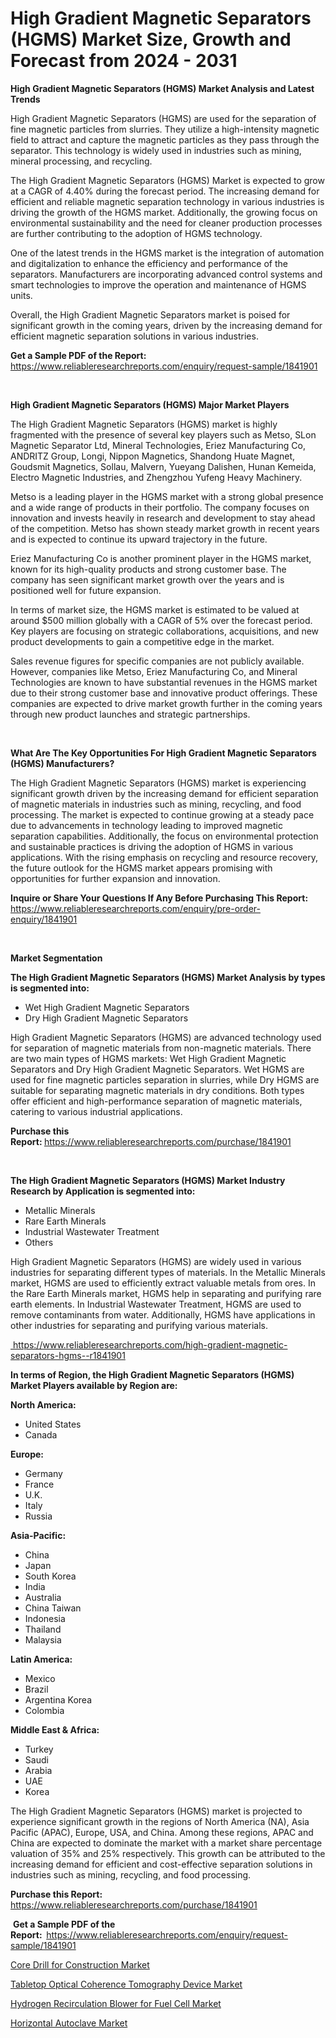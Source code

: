 <p><h1>High Gradient Magnetic Separators (HGMS) Market Size, Growth and Forecast from 2024 - 2031</h1></p><p><strong>High Gradient Magnetic Separators (HGMS) Market Analysis and Latest Trends</strong></p>
<p><p>High Gradient Magnetic Separators (HGMS) are used for the separation of fine magnetic particles from slurries. They utilize a high-intensity magnetic field to attract and capture the magnetic particles as they pass through the separator. This technology is widely used in industries such as mining, mineral processing, and recycling.</p><p>The High Gradient Magnetic Separators (HGMS) Market is expected to grow at a CAGR of 4.40% during the forecast period. The increasing demand for efficient and reliable magnetic separation technology in various industries is driving the growth of the HGMS market. Additionally, the growing focus on environmental sustainability and the need for cleaner production processes are further contributing to the adoption of HGMS technology.</p><p>One of the latest trends in the HGMS market is the integration of automation and digitalization to enhance the efficiency and performance of the separators. Manufacturers are incorporating advanced control systems and smart technologies to improve the operation and maintenance of HGMS units.</p><p>Overall, the High Gradient Magnetic Separators market is poised for significant growth in the coming years, driven by the increasing demand for efficient magnetic separation solutions in various industries.</p></p>
<p><strong>Get a Sample PDF of the Report:&nbsp;</strong> <a href="https://www.reliableresearchreports.com/enquiry/request-sample/1841901">https://www.reliableresearchreports.com/enquiry/request-sample/1841901</a></p>
<p>&nbsp;</p>
<p><strong>High Gradient Magnetic Separators (HGMS) Major Market Players</strong></p>
<p><p>The High Gradient Magnetic Separators (HGMS) market is highly fragmented with the presence of several key players such as Metso, SLon Magnetic Separator Ltd, Mineral Technologies, Eriez Manufacturing Co, ANDRITZ Group, Longi, Nippon Magnetics, Shandong Huate Magnet, Goudsmit Magnetics, Sollau, Malvern, Yueyang Dalishen, Hunan Kemeida, Electro Magnetic Industries, and Zhengzhou Yufeng Heavy Machinery. </p><p>Metso is a leading player in the HGMS market with a strong global presence and a wide range of products in their portfolio. The company focuses on innovation and invests heavily in research and development to stay ahead of the competition. Metso has shown steady market growth in recent years and is expected to continue its upward trajectory in the future.</p><p>Eriez Manufacturing Co is another prominent player in the HGMS market, known for its high-quality products and strong customer base. The company has seen significant market growth over the years and is positioned well for future expansion.</p><p>In terms of market size, the HGMS market is estimated to be valued at around $500 million globally with a CAGR of 5% over the forecast period. Key players are focusing on strategic collaborations, acquisitions, and new product developments to gain a competitive edge in the market.</p><p>Sales revenue figures for specific companies are not publicly available. However, companies like Metso, Eriez Manufacturing Co, and Mineral Technologies are known to have substantial revenues in the HGMS market due to their strong customer base and innovative product offerings. These companies are expected to drive market growth further in the coming years through new product launches and strategic partnerships.</p></p>
<p>&nbsp;</p>
<p><strong>What Are The Key Opportunities For High Gradient Magnetic Separators (HGMS) Manufacturers?</strong></p>
<p><p>The High Gradient Magnetic Separators (HGMS) market is experiencing significant growth driven by the increasing demand for efficient separation of magnetic materials in industries such as mining, recycling, and food processing. The market is expected to continue growing at a steady pace due to advancements in technology leading to improved magnetic separation capabilities. Additionally, the focus on environmental protection and sustainable practices is driving the adoption of HGMS in various applications. With the rising emphasis on recycling and resource recovery, the future outlook for the HGMS market appears promising with opportunities for further expansion and innovation.</p></p>
<p><strong>Inquire or Share Your Questions If Any Before Purchasing This Report:</strong> <a href="https://www.reliableresearchreports.com/enquiry/pre-order-enquiry/1841901">https://www.reliableresearchreports.com/enquiry/pre-order-enquiry/1841901</a></p>
<p>&nbsp;</p>
<p><strong>Market Segmentation</strong></p>
<p><strong>The High Gradient Magnetic Separators (HGMS) Market Analysis by types is segmented into:</strong></p>
<p><ul><li>Wet High Gradient Magnetic Separators</li><li>Dry High Gradient Magnetic Separators</li></ul></p>
<p><p>High Gradient Magnetic Separators (HGMS) are advanced technology used for separation of magnetic materials from non-magnetic materials. There are two main types of HGMS markets: Wet High Gradient Magnetic Separators and Dry High Gradient Magnetic Separators. Wet HGMS are used for fine magnetic particles separation in slurries, while Dry HGMS are suitable for separating magnetic materials in dry conditions. Both types offer efficient and high-performance separation of magnetic materials, catering to various industrial applications.</p></p>
<p><strong>Purchase this Report:&nbsp;</strong><a href="https://www.reliableresearchreports.com/purchase/1841901">https://www.reliableresearchreports.com/purchase/1841901</a></p>
<p>&nbsp;</p>
<p><strong>The High Gradient Magnetic Separators (HGMS) Market Industry Research by Application is segmented into:</strong></p>
<p><ul><li>Metallic Minerals</li><li>Rare Earth Minerals</li><li>Industrial Wastewater Treatment</li><li>Others</li></ul></p>
<p><p>High Gradient Magnetic Separators (HGMS) are widely used in various industries for separating different types of materials. In the Metallic Minerals market, HGMS are used to efficiently extract valuable metals from ores. In the Rare Earth Minerals market, HGMS help in separating and purifying rare earth elements. In Industrial Wastewater Treatment, HGMS are used to remove contaminants from water. Additionally, HGMS have applications in other industries for separating and purifying various materials.</p></p>
<p><a href="https://www.reliableresearchreports.com/high-gradient-magnetic-separators-hgms--r1841901">&nbsp;https://www.reliableresearchreports.com/high-gradient-magnetic-separators-hgms--r1841901</a></p>
<p><strong>In terms of Region, the High Gradient Magnetic Separators (HGMS) Market Players available by Region are:</strong></p>
<p>
    <p> <strong> North America: </strong>
        <ul>
            <li>United States</li>
            <li>Canada</li>
        </ul>
        </p> 
    <p> <strong> Europe: </strong>
        <ul>
            <li>Germany</li>
            <li>France</li>
            <li>U.K.</li>
            <li>Italy</li>
            <li>Russia</li>
        </ul>
        </p> 
    <p> <strong> Asia-Pacific: </strong>
        <ul>
            <li>China</li>
            <li>Japan</li>
            <li>South Korea</li>
            <li>India</li>
            <li>Australia</li>
            <li>China Taiwan</li>
            <li>Indonesia</li>
            <li>Thailand</li>
            <li>Malaysia</li>
        </ul>
        </p> 
    <p> <strong> Latin America: </strong>
        <ul>
            <li>Mexico</li>
            <li>Brazil</li>
            <li>Argentina Korea</li>
            <li>Colombia</li>
        </ul>
        </p> 
    <p> <strong> Middle East & Africa: </strong>
        <ul>
            <li>Turkey</li>
            <li>Saudi</li>
            <li>Arabia</li>
            <li>UAE</li>
            <li>Korea</li>
        </ul>
    </p>
    </p>
<p><p>The High Gradient Magnetic Separators (HGMS) market is projected to experience significant growth in the regions of North America (NA), Asia Pacific (APAC), Europe, USA, and China. Among these regions, APAC and China are expected to dominate the market with a market share percentage valuation of 35% and 25% respectively. This growth can be attributed to the increasing demand for efficient and cost-effective separation solutions in industries such as mining, recycling, and food processing.</p></p>
<p><strong>Purchase this Report: </strong><a href="https://www.reliableresearchreports.com/purchase/1841901">https://www.reliableresearchreports.com/purchase/1841901</a></p>
<p>&nbsp;<strong>Get a Sample PDF of the Report:&nbsp;&nbsp;</strong><a href="https://www.reliableresearchreports.com/enquiry/request-sample/1841901">https://www.reliableresearchreports.com/enquiry/request-sample/1841901</a></p>
<p><strong></strong></p>
<p><p><a href="https://github.com/mauripalmi/Market-Research-Report-List-4/blob/main/core-drill-for-construction-market.md">Core Drill for Construction Market</a></p><p><a href="https://medium.com/@esmeraldaezzy1561/tabletop-optical-coherence-tomography-device-market-investigation-industry-evolution-and-forecast-39ffe04a1156">Tabletop Optical Coherence Tomography Device Market</a></p><p><a href="https://github.com/nicoletavirag/Market-Research-Report-List-4/blob/main/hydrogen-recirculation-blower-for-fuel-cell-market.md">Hydrogen Recirculation Blower for Fuel Cell Market</a></p><p><a href="https://medium.com/@diane.macle6776/horizontal-autoclave-market-analysis-report-global-insights-by-region-type-7ee70bc1f133">Horizontal Autoclave Market</a></p></p>